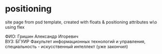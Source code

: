# positioning
site page from psd template, created with floats &amp; positioning attributes w\o using flex

ФИО: Гришин Александр Игоревич
<br>
ВУЗ: БГУИР Факультет информационных технологий и управления, специальность - искусственный интеллект (уже закончил)
